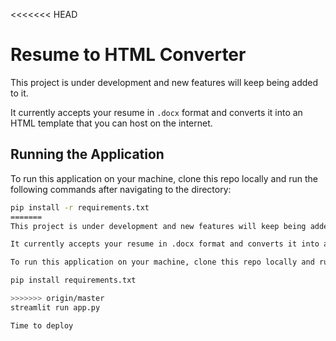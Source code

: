 <<<<<<< HEAD
# Resume to HTML Converter

This project is under development and new features will keep being added to it. 

It currently accepts your resume in `.docx` format and converts it into an HTML template that you can host on the internet.

## Running the Application

To run this application on your machine, clone this repo locally and run the following commands after navigating to the directory:

```bash
pip install -r requirements.txt
=======
This project is under development and new features will keep being added to it.

It currently accepts your resume in .docx format and converts it into a html template that you can host on the internet.

To run this application on your machine, clone this repo locally and run the following commands after navigating to the directory:

pip install requirements.txt

>>>>>>> origin/master
streamlit run app.py

Time to deploy
